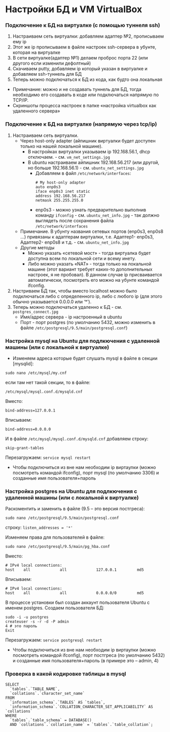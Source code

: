 # Настройки БД и VM VirtualBox


### Подключение к БД на виртуалке (с помощью туннеля ssh)
1. Настраиваем сеть виртуалки: добавляем адаптер №2, прописываем ему ip
1. Этот же ip прописываем в файле настроек ssh-сервера в убунте, которая на виртуалке
1. В сети виртуалке(адаптер №1) делаем проброс порта 22 (или другого если изменили дефолтный)
1. Скачиваем putty, добавляем ip который указан в виртуалке и добавляем ssh-туннель для БД
1. Теперь можно подключаться к БД из кода, как будто она локальная

+ Примечание: можно и не создавать туннель для БД, тогда необходимо его создавать в коде или подключаться напрямую по TCP/IP.
+ Скриншоты процесса настроек в папке «настройка virtualbox как удаленного сервера»


### Подключение к БД на виртуалке (напрямую через tcp/ip)
1. Настраиваем сеть виртуалки.
    + Через host-only adapter (айпишник виртуалки будет доступен только на нашей локальной машине). 
        + В настройках виртуалки указываем ip 192.168.56.1, dhcp отключаем.  - см. ```vm_net_settings.jpg```
        + В ubuntu настраиваем айпишник 192.168.56.217 (или другой, но больше 192.168.56.1) - см. ```ubuntu_net_settings.jpg```
            + Добавляем в файл ```/etc/network/interfaces```:
                ```
                # My host-only adapter
                auto enp0s3
                iface enp0s3 inet static
                address 192.168.56.217
                netmask 255.255.255.0
                ```
            + enp0s3 - можно узнать предварительно выполнив команду ```ifconfig```  - см. ```ubuntu_net_info.jpg``` - так должно выглядеть после сохранения файла ```/etc/network/interfaces```
    + Примечание. 
    В убунту названия сетевых портов (enp0s3, enp0s8 …) привязаны к адаптерам виртуалки, т.е. Адаптер1- enp0s3, Адаптер2- enp0s8 и т.д. - см. ```ubuntu_net_info.jpg```
    + Другие методы
        + Можно указать «сетевой мост» - тогда виртуалка будет доступна всем по локальной сети и всему инету. 
        + Либо можно указать «NAT» - тогда только на локальной машине (этот вариант требует каких-то дополнительных настроек, я не пробовал). 
        В данном случае ip присваивается автоматически, посмотреть его можно на убунте командой ifconfig.
1. Настриваем БД так, чтобы вместо localhost можно было подключаться либо с определенного ip, либо с любого ip (для этого обычно указывается 0.0.0.0 или ‘*’).
1. Теперь можно подключаться удаленно к БД  - см. ```postgres_connect.jpg```
    + Имя/адрес сервера - ip настроенный в ubuntu
    + Порт - порт postgres (по умолчанию 5432, можно изменить в файле ```/etc/postgresql/9.5/main/postgresql.conf```)


### Настройка mysql на Ubuntu для подлкючения с удаленной машины (или с локальной к виртуалке)
+ Изменяем адреса которые будет слушать mysql в файле в секции [mysqlid]:
```
sudo nano /etc/mysql/my.cnf
```
если там нет такой секции, то в файле:
```
/etc/mysql/mysql.conf.d/mysqld.cnf
```
Вместо: 
```
bind-address=127.0.0.1
```
Вписываем: 
```
bind-address=0.0.0.0
```

И в файле ```/etc/mysql/mysql.conf.d/mysqld.cnf``` добавляем строку:
```
skip-grant-tables
```
Перезагружаем: ```service mysql restart```
+ Чтобы подключиться из вне нам необходим ip виртаулки (можно посмотреть командой ifconfig), порт mysql (по умолчанию 3306) и созданные имя пользователя+пароль


### Настройка postgres на Ubuntu для подлкючения с удаленной машины (или с локальной к виртуалке)
Раскоментить и заменить в файле (9.5 – это версия постгреса):
```
sudo nano /etc/postgresql/9.5/main/postgresql.conf
```
строку:
```listen_addresses = '*'```

Изменяем права для пользователей в файле:
```
sudo nano /etc/postgresql/9.5/main/pg_hba.conf
```
Вместо: 
```
# IPv4 local connections:
host    all             all             127.0.0.1         md5
```
Вписываем: 
```
# IPv4 local connections:
host    all             all             0.0.0.0/0         md5
```

В процессе установки был создан аккаунт пользователя Ubuntu с именем postgres.
Создаем пользователя БД:
```
sudo -i -u postgres
createuser -s -r -d -P admin
4 # это пароль
Exit
```
Перезагружаем: ```service postgresql restart```
+ Чтобы подключиться из вне нам необходим ip виртаулки (можно посмотреть командой ifconfig), порт постгреса (по умолчанию 5432) и созданные имя пользователя+пароль (в примере это – admin, 4)


### Проверка в какой кодировке таблицы в mysql
```mysql
SELECT
  `tables`.`TABLE_NAME`,
  `collations`.`character_set_name`
FROM
  `information_schema`.`TABLES` AS `tables`,
  `information_schema`.`COLLATION_CHARACTER_SET_APPLICABILITY` AS `collations`
WHERE
  `tables`.`table_schema` = DATABASE()
  AND `collations`.`collation_name` = `tables`.`table_collation`;
```
